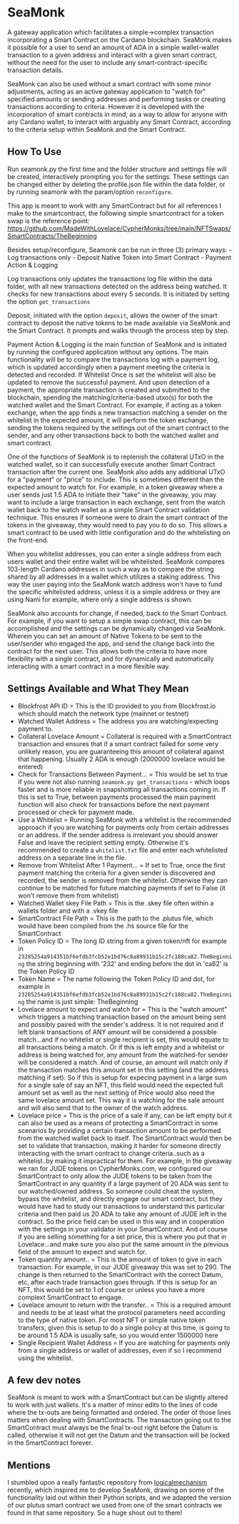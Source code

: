 # SeaMonk
A gateway application which facilitates a simple->complex transaction incorporating a Smart Contract on the Cardano blockchain. SeaMonk makes it possible for a user to send an amount of ADA in a simple wallet-wallet transaction to a given address and interact with a given smart contract, without the need for the user to include any smart-contract-specific transaction details.

SeaMonk can also be used without a smart contract with some minor adjustments, acting as an active gateway application to "watch for" specified amounts or sending addresses and performing tasks or creating transactions according to criteria. However it is developed with the incorporation of smart contracts in mind, as a way to allow for anyone with any Cardano wallet, to interact with arguably any Smart Contract, according to the criteria setup within SeaMonk and the Smart Contract.

## How To Use
Run seamonk.py the first time and the folder structure and settings file will be created, interactively prompting you for the settings. These settings can be changed either by deleting the profile.json file within the data folder, or by running seamonk with the param/option `reconfigure`.

This app is meant to work with any SmartContract but for all references I make to the smartcontract, the following simple smartcontract for a token swap is the reference point: https://github.com/MadeWithLovelace/CypherMonks/tree/main/NFTSwaps/SmartContracts/TheBeginning

Besides setup/reconfigure, Seamonk can be run in three (3) primary ways: 
    - Log transactions only
    - Deposit Native Token into Smart Contract
    - Payment Action & Logging

Log transactions only updates the transactions log file within the data folder, with all new transactions detected on the address being watched. It checks for new transactions about every 5 seconds.  It is initiated by setting the option `get_transactions`

Deposit, initiated with the option `deposit`, allows the owner of the smart contract to deposit the native tokens to be made available via SeaMonk and the Smart Contract. It prompts and walks through the process step by step.

Payment Action & Logging is the main function of SeaMonk and is initiated by running the configured application without any options. The main functionality will be to compare the transactions log with a payment log, which is updated accordingly when a payment meeting the criteria is detected and recorded. If Whitelist Once is set the whitelist will also be updated to remove the successful payment. And upon detection of a payment, the appropriate transaction is created and submitted to the blockchain, spending the matching/criteria-based utxo(s) for both the watched wallet and the Smart Contract.  For example, if acting as a token exchange, when the app finds a new transaction matching a sender on the whitelist in the expected amount, it will perform the token exchange, sending the tokens required by the settings out of the smart contract to the sender, and any other transactions back to both the watched wallet and smart contract. 

One of the functions of SeaMonk is to replenish the collateral UTxO in the watched wallet, so it can successfully execute another Smart Contract transaction after the current one.  SeaMonk also adds any additional UTxO for a "payment" or "price" to include. This is sometimes different than the expected amount to watch for. For example, in a token giveaway where a user sends just 1.5 ADA to initiate their "take" in the giveaway, you may want to include a large transaction in each exchange, sent from the watch wallet back to the watch wallet as a simple Smart Contract validation technique. This ensures if someone were to drain the smart contract of the tokens in the giveaway, they would need to pay you to do so. This allows a smart contract to be used with little configuration and do the whitelisting on the front-end.

When you whitelist addresses, you can enter a single address from each users wallet and their entire wallet will be whitelisted. SeaMonk compares 103-length Cardano addresses in such a way as to compare the string shared by all addresses in a wallet which utilizes a staking address. This way the user paying into the SeaMonk watch address won't have to fund the specific whitelisted address, unless it is a simple address or they are using Nami for example, where only a single address is shown.

SeaMonk also accounts for change, if needed, back to the Smart Contract. For example, if you want to setup a simple swap contract, this can be accomplished and the settings can be dynamically changed via SeaMonk. Wherein you can set an amount of Native Tokens to be sent to the user/sender who engaged the app, and send the change back into the contract for the next user. This allows both the criteria to have more flexibility with a single contract, and for dynamically and automatically interacting with a smart contract in a more flexible way.

## Settings Available and What They Mean
- Blockfrost API ID = This is the ID provided to you from Blockfrost.io which should match the network type (mainnet or testnet)
- Watched Wallet Address = The address you are watching/expecting payment to.
- Collateral Lovelace Amount = Collateral is required with a SmartContract transaction and ensures that if a smart contract failed for some very unlikely reason, you are guaranteeing this amount of collateral against that happening. Usually 2 ADA is enough (2000000 lovelace would be entered)
- Check for Transactions Between Payment... = This would be set to true if you were not also running `seamonk.py get_transactions` - which loops faster and is more reliable in snapshotting all transactions coming in. If this is set to True, between payments processed the main payment function will also check for transactions before the next payment processed or check for payment made.
- Use a Whitelist = Running SeaMonk with a whitelist is the recommended approach if you are watching for payments only from certain addresses or an address. If the sender address is irrelevant you should answer False and leave the recipient setting empty. Otherwise it's recommended to create a `whitelist.txt` file and enter each whitelisted address on a separate line in the file.
- Remove from Whitelist After 1 Payment... = If set to True, once the first payment matching the criteria for a given sender is discovered and recorded, the sender is removed from the whitelist.  Otherwise they can continue to be matched for future matching payments if set to False (it won't remove them from whitelist)
- Watched Wallet skey File Path = This is the .skey file often within a wallets folder and with a .vkey file
- SmartContract File Path = This is the path to the .plutus file, which would have been compiled from the .hs source file for the SmartContract
- Token Policy ID = The long ID string from a given token/nft for example in `23285254a914351bf6efdb3fcb52e1bd76c8a89931b15c2fc108ca82.TheBeginning` the string beginning with '232' and ending before the dot in 'ca82' is the Token Policy ID
- Token Name = The name following the Token Policy ID and dot, for example in `23285254a914351bf6efdb3fcb52e1bd76c8a89931b15c2fc108ca82.TheBeginning` the name is just simple: TheBeginning
- Lovelace amount to expect and watch for = This is the "watch amount" which triggers a matching transaction based on the amount being sent and possibly paired with the sender's address. It is not required and if left blank transactions of ANY amount will be considered a possible match...and if no whitelist or single recipient is set, this would equate to all transactions being a match.  Or if this is left empty and a whitelist or address is being watched for, any amount from the watched-for sender will be considered a match.  And of course, an amount will match only if the transaction matches this amount set in this setting (and the address matching if set).  So if this is setup for expecing payment in a large sum for a single sale of say an NFT, this field would need the expected full amount set as well as the next setting of Price would also need the same lovelace amount set.  This way it is watching for the sale amount and will also send that to the owner of the watch address.
- Lovelace price = This is the price of a sale if any, can be left empty but it can also be used as a means of protecting a SmartContract in some scenarios by providing a certain transaction amount to be performed from the watched wallet back to itself. The SmartContract would then be set to validate that transaction, making it harder for someone directly interacting with the smart contract to change criteria..such as a whitelist..by making it impractical for them.  For example, in the giveaway we ran for JUDE tokens on CypherMonks.com, we configured our SmartContract to only allow the JUDE tokens to be taken from the SmartContract in any quantity if a large payment of 20 ADA was sent to our watched/owned address. So someone could cheat the system, bypass the whitelist, and directly engage our smart contract, but they would have had to study our transactions to understand this particular criteria and then paid us 20 ADA to take any amount of JUDE left in the contract. So the price field can be used in this way and in cooperation with the settings in your validator in your SmartContract. And of course if you are selling something for a set price, this is where you put that in Lovelace...and make sure you also put the same amount in the previous field of the amount to expect and watch for.
- Token quantity amount.. = This is the amount of token to give in each transaction. For example, in our JUDE giveaway this was set to 290. The change is then returned to the SmartContract with the correct Datum, etc, after each trade transaction goes through. If this is setup for an NFT, this would be set to 1 of course or unless you have a more complext SmartContract to engage.
- Lovelace amount to return with the transfer.. = This is a required amount and needs to be at least what the protocol parameters need according to the type of native token. For most NFT or simple native token transfers, given this is setup to do a single policy at this time, is going to be around 1.5 ADA is usually safe, so you would enter 1500000 here
- Single Recipient Wallet Address = If you are watching for payments only from a single address or wallet of addresses, even if so I recommend using the whitelist.

## A few dev notes
SeaMonk is meant to work with a SmartContract but can be slightly altered to work with just wallets. It's a matter of minor edits to the lines of code where the tx-outs are being formatted and ordered. The order of those lines matters when dealing with SmartContracts. The transaction going out to the SmartContract must always be the final tx-out right before the Datum is called, otherwise it will not get the Datum and the transaction will be locked in the SmartContract forever.

## Mentions
I stumbled upon a really fantastic repository from [logicalmechanism](https://github.com/logicalmechanism/Token-Sale-Plutus-Contract) recently, which inspired me to develop SeaMonk, drawing on some of the functionality laid out within their Python scripts, and we adapted the version of our plutus smart contract we used from one of the smart contracts we found in that same repository. So a huge shout out to them!
